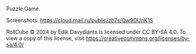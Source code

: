 Puzzle Game.

Screenshots:
https://cloud.mail.ru/public/zb7s/Qw9DUnK1S

RollCube © 2024 by Edik Davydiants is licensed under CC BY-SA 4.0. 
To view a copy of this license, visit https://creativecommons.org/licenses/by-sa/4.0/
